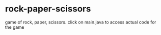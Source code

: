 # rock-paper-scissors
game of rock, paper, scissors. 
click on main.java to access actual code for the game
